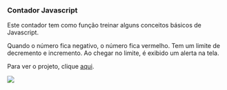 ### Contador Javascript

Este contador tem como função treinar alguns conceitos básicos de Javascript.

Quando o número fica negativo, o número fica vermelho. Tem um limite de decremento e incremento. Ao chegar no limite, é exibido um alerta na tela.

Para ver o projeto, clique [aqui](https://douglasbasilio.github.io/projects/contador).

![](https://i.imgur.com/rX08oLa.png)
